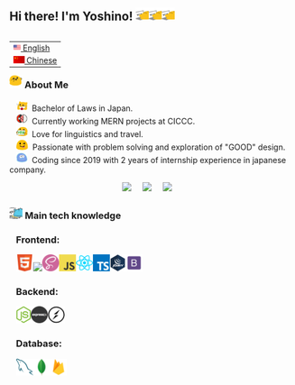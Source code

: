 ## Hi there! I'm Yoshino! <img src="images/meow_code.gif" height="23"><img src="images/meow_code.gif" height="23"><img src="images/meow_code.gif" height="23">

<table align="right">
 <tr><td><a href="README.md"><img src="images/us-flag.png" height="13"> English</a></td></tr>
 <tr><td><a href="README_zh.md"><img src="images/china-flag.png" height="13"> Chinese</a></td></tr>
</table>

### <img src="images/party_blob.gif" height="23">&nbsp;About Me

&nbsp;&nbsp;&nbsp;<img src="images/meow_jp.png" height="20"> &nbsp;Bachelor of Laws in Japan. \
&nbsp;&nbsp;&nbsp;<img src="images/blob_in_pokeball.gif" height="20"> &nbsp;Currently working MERN projects at CICCC. \
&nbsp;&nbsp;&nbsp;<img src="images/blob-yes.png" height="20"> &nbsp;Love for linguistics and travel.\
&nbsp;&nbsp;&nbsp;<img src="images/allo-tongue.gif" height="20"> &nbsp;Passionate with problem solving and exploration of "GOOD" design. \
&nbsp;&nbsp;&nbsp;<img src="images/splatblob_rainbow.gif" height="20"> &nbsp;Coding since 2019 with 2 years of internship experience in japanese company.

<p align="center">
  <a href="mailto:yosino8512@gmail.com"><img src="https://img.shields.io/badge/gmail-%23D14836.svg?&style=for-the-badge&logo=gmail&logoColor=white" /></a>&nbsp;&nbsp;&nbsp;&nbsp;
   <a href="https://www.linkedin.com/in/yoshino-yayama-a79365218/"><img src="https://img.shields.io/badge/linkedin-%230077B5.svg?&style=for-the-badge&logo=linkedin&logoColor=white" /></a>&nbsp;&nbsp;&nbsp;&nbsp;
   <a href="https://www.instagram.com/yoshinoyayama/"><img src="https://img.shields.io/badge/instagram-%23dc2743.svg?&style=for-the-badge&logo=instagram&logoColor=white" /></a>&nbsp;&nbsp;&nbsp;&nbsp;
</p>

### <img src="images/cat_type.gif" height="23">&nbsp;Main tech knowledge

### &nbsp;&nbsp;&nbsp;Frontend:

&nbsp;&nbsp;&nbsp;<img src="images/html5.png" height="30"><img src="images/css.png" height="30"><img src="images/sass.png" height="30"><img src="images/javascript.png" height="30"><img src="images/react.png" height="30"><img src="images/typescript.png" height="30"><img src="images/jquery.png" height="30"><img src="images/bootstrap.png" height="30">

### &nbsp;&nbsp;&nbsp;Backend:

&nbsp;&nbsp;&nbsp;<img src="images/nodejs.png" height="30"><img src="images/express.png" height="30"><img src="images/socket-io.png" height="30">

### &nbsp;&nbsp;&nbsp;Database:

&nbsp;&nbsp;&nbsp;<img src="images/mysql.png" height="30"><img src="images/mongo_db.png" height="30"><img src="images/firebase.png" height="30">
